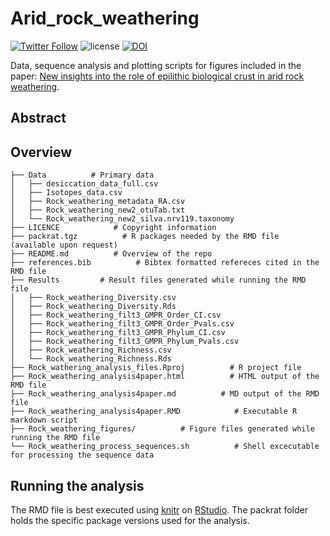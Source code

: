 Arid_rock_weathering
========

[![Twitter Follow](https://img.shields.io/twitter/follow/espadrine.svg?style=social&label=Follow)](https://twitter.com/RoeyAngel)   ![license](https://img.shields.io/github/license/mashape/apistatus.svg?style=flat-square)
[![DOI](https://zenodo.org/badge/140607356.svg)](https://zenodo.org/badge/latestdoi/140607356)


Data, sequence analysis and plotting scripts for figures included in the paper: [New insights into the role of epilithic biological crust in arid rock weathering]().

Abstract
--------

Overview
--------
    ├── Data          # Primary data
    │   ├── desiccation_data_full.csv
    │   ├── Isotopes_data.csv
    │   ├── Rock_weathering_metadata_RA.csv
    │   ├── Rock_weathering_new2_otuTab.txt
    │   └── Rock_weathering_new2_silva.nrv119.taxonomy
    ├── LICENCE            # Copyright information
    ├── packrat.tgz          # R packages needed by the RMD file (available upon request)
    ├── README.md          # Overview of the repo
    ├── references.bib          # Bibtex formatted refereces cited in the RMD file
    ├── Results         # Result files generated while running the RMD file
    │   ├── Rock_weathering_Diversity.csv
    │   ├── Rock_weathering_Diversity.Rds
    │   ├── Rock_weathering_filt3_GMPR_Order_CI.csv
    │   ├── Rock_weathering_filt3_GMPR_Order_Pvals.csv
    │   ├── Rock_weathering_filt3_GMPR_Phylum_CI.csv
    │   ├── Rock_weathering_filt3_GMPR_Phylum_Pvals.csv
    │   ├── Rock_weathering_Richness.csv
    │   └── Rock_weathering_Richness.Rds
    ├── Rock_wathering_analysis_files.Rproj          # R project file
    ├── Rock_weathering_analysis4paper.html          # HTML output of the RMD file
    ├── Rock_weathering_analysis4paper.md          # MD output of the RMD file
    ├── Rock_weathering_analysis4paper.RMD            # Executable R markdown script
    ├── Rock_weathering_figures/          # Figure files generated while running the RMD file
    └── Rock_weathering_process_sequences.sh          # Shell excecutable for processing the sequence data

Running the analysis
--------
The RMD file is best executed using [knitr](https://yihui.name/knitr/) on [RStudio](https://www.rstudio.com/). The packrat folder holds the specific package versions used for the analysis.
